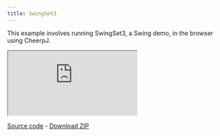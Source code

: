 ```yaml
---
title: SwingSet3
---
```


This example involves running SwingSet3, a Swing demo, in the browser using CheerpJ.

<iframe src="https://cheerpj-example-swingset3.pages.dev/" class="w-full aspect-square"></iframe>

[Source code](https://github.com/leaningtech/cheerpj-example-swingset3) - [Download ZIP](https://github.com/leaningtech/cheerpj-example-swingset3/archive/refs/heads/main.zip)
